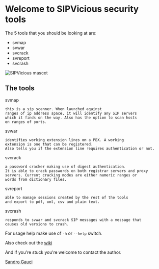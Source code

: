 # Welcome to SIPVicious security tools

The 5 tools that you should be looking at are:

- svmap
- svwar
- svcrack
- svreport
- svcrash

![SIPVicious mascot](https://blog.sipvicious.com/images/sipvicious.png)

## The tools

svmap

	this is a sip scanner. When launched against
	ranges of ip address space, it will identify any SIP servers 
	which it finds on the way. Also has the option to scan hosts 
	on ranges of ports.

svwar

	identifies working extension lines on a PBX. A working 
	extension is one that can be registered. 
	Also tells you if the extension line requires authentication or not. 

svcrack
	
	a password cracker making use of digest authentication. 
	It is able to crack passwords on both registrar servers and proxy 
	servers. Current cracking modes are either numeric ranges or
	words from dictionary files.

svreport

	able to manage sessions created by the rest of the tools
	and export to pdf, xml, csv and plain text.

svcrash
	
	responds to svwar and svcrack SIP messages with a message that
	causes old versions to crash. 

For usage help make use of `-h` or `--help` switch.

Also check out the [wiki](https://github.com/enablesecurity/sipvicious/wiki)

And if you're stuck you're welcome to contact the author.

[Sandro Gauci](mailto:sandro@enablesecurity.com)
